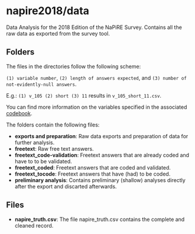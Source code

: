 # napire2018/data

Data Analysis for the 2018 Edition of the NaPiRE Survey.
Contains all the raw data as exported from the survey tool.

## Folders

The files in the directories follow the following scheme:

`(1) variable number`, `(2) length of answers expected`, and `(3) number of not-evidently-null answers`.

E.g.: `(1) v_105 (2) short (3) 11` results in `v_105_short_11.csv`.

You can find more information on the variables specified in the associated [codebook](https://github.com/NaPiRE/napire2018/blob/master/documentation/napire2018codebook.pdf).

The folders contain the following files:

- **exports and preparation**: Raw data exports and preparation of data for further analysis.
- **freetext**: Raw free text answers.
- **freetext_code-validation**: Freetext answers that are already coded and have to to be validated.
- **freetext_coded**: Freetext answers that are coded and validated.
- **freetext_tocode**: Freetext answers that have (had) to be coded.
- **preliminary analysis**: Contains preliminary (shallow) analyses directly after the export and discarted afterwards.

## Files

- **napire_truth.csv**: The file napire_truth.csv contains the complete and cleaned record.
